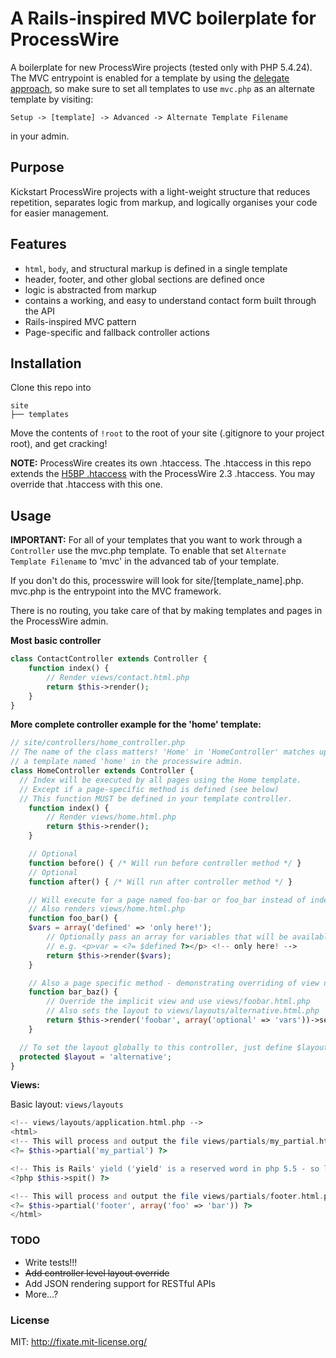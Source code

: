 # A Rails-inspired MVC boilerplate for ProcessWire

A boilerplate for new ProcessWire projects (tested only with PHP 5.4.24). The MVC entrypoint is enabled for a template by using the [delegate approach](http://processwire.com/talk/topic/740-a-different-way-of-using-templates-delegate-approach/), so make sure to set all templates to use `mvc.php` as an alternate template by visiting:

```
Setup -> [template] -> Advanced -> Alternate Template Filename
```
in your admin.

## Purpose

Kickstart ProcessWire projects with a light-weight structure that reduces repetition, separates logic from markup, and logically organises your code for easier management.

## Features

- `html`, `body`, and structural markup is defined in a single template
- header, footer, and other global sections are defined once
- logic is abstracted from markup
- contains a working, and easy to understand contact form built through the API
- Rails-inspired MVC pattern
- Page-specific and fallback controller actions

## Installation

Clone this repo into

```
site
├── templates
```

Move the contents of `!root` to the root of your site (.gitignore to your project root), and get cracking!

**NOTE:** ProcessWire creates its own .htaccess. The .htaccess in this repo extends the [H5BP .htaccess](https://github.com/h5bp/html5-boilerplate/blob/master/.htaccess) with the ProcessWire 2.3 .htaccess. You may override that .htaccess with this one.

## Usage

**IMPORTANT:** For all of your templates that you want to work through a `Controller` use the mvc.php template. To enable that set `Alternate Template Filename` to 'mvc' in the advanced tab of your template.

If you don't do this, processwire will look for site/[template_name].php. mvc.php is the entrypoint into
the MVC framework.

There is no routing, you take care of that by making templates and pages in the ProcessWire admin.

**Most basic controller**

```php
class ContactController extends Controller {
	function index() {
		// Render views/contact.html.php
		return $this->render();
	}
}
```


**More complete controller example for the 'home' template:**

```php
// site/controllers/home_controller.php
// The name of the class matters! 'Home' in 'HomeController' matches up to
// a template named 'home' in the processwire admin.
class HomeController extends Controller {
  // Index will be executed by all pages using the Home template.
  // Except if a page-specific method is defined (see below)
  // This function MUST be defined in your template controller.
	function index() {
		// Render views/home.html.php
		return $this->render();
	}

	// Optional
	function before() { /* Will run before controller method */ }
	// Optional
	function after() { /* Will run after controller method */ }

	// Will execute for a page named foo-bar or foo_bar instead of index()
	// Also renders views/home.html.php
	function foo_bar() {
    $vars = array('defined' => 'only here!');
		// Optionally pass an array for variables that will be available in the view
		// e.g. <p>var = <?= $defined ?></p> <!-- only here! -->
		return $this->render($vars);
	}

	// Also a page specific method - demonstrating overriding of view name and layout
	function bar_baz() {
	  	// Override the implicit view and use views/foobar.html.php
	  	// Also sets the layout to views/layouts/alternative.html.php
		return $this->render('foobar', array('optional' => 'vars'))->set_layout('alternative');
	}

  // To set the layout globally to this controller, just define $layout
  protected $layout = 'alternative';
}
```

**Views:**

Basic layout: `views/layouts`

```php
<!-- views/layouts/application.html.php -->
<html>
<!-- This will process and output the file views/partials/my_partial.html.php -->
<?= $this->partial('my_partial') ?>

<!-- This is Rails' yield ('yield' is a reserved word in php 5.5 - so let's 'spit' the content out) -->
<?php $this->spit() ?>

<!-- This will process and output the file views/partials/footer.html.php with the variable foo-->
<?= $this->partial('footer', array('foo' => 'bar')) ?>
</html>

```

### TODO

- Write tests!!!
- ~~Add controller level layout override~~
- Add JSON rendering support for RESTful APIs
- More...?

### License

MIT: http://fixate.mit-license.org/
